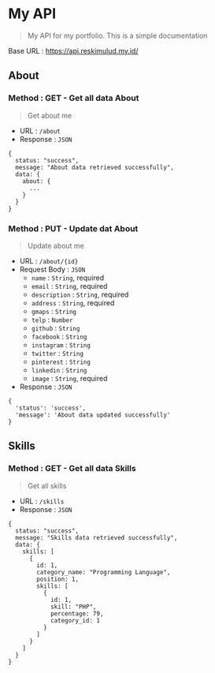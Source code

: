 # My API

> My API for my portfolio. This is a simple documentation

Base URL : https://api.reskimulud.my.id/

## About
### Method : GET - Get all data About
> Get about me
  * URL : `/about`
  * Response : `JSON`

```
{
  status: "success",
  message: "About data retrieved successfully",
  data: {
    about: {
      ...
    }
  }
}
```
### Method : PUT - Update dat About
> Update about me
  * URL : `/about/{id}`
  * Request Body : `JSON`
    * `name` : `String`, required
    * `email` : `String`, required
    * `description` : `String`, required
    * `address` : `String`, required
    * `gmaps` : `String`
    * `telp` : `Number`
    * `github` : `String`
    * `facebook` : `String`
    * `instagram` : `String`
    * `twitter` : `String`
    * `pinterest` : `String`
    * `linkedin` : `String`
    * `image` : `String`, required
  * Response : `JSON`
```
{
  'status': 'success',
  'message': 'About data updated successfully'
}
```

## Skills
### Method : GET - Get all data Skills
> Get all skills
  * URL : `/skills`
  * Response : `JSON`

```
{
  status: "success",
  message: "Skills data retrieved successfully",
  data: {
    skills: [
      {
        id: 1,
        category_name: "Programming Language",
        position: 1,
        skills: [
          {
            id: 1,
            skill: "PHP",
            percentage: 79,
            category_id: 1
          }
        ]
      }
    ]
  }
}
```